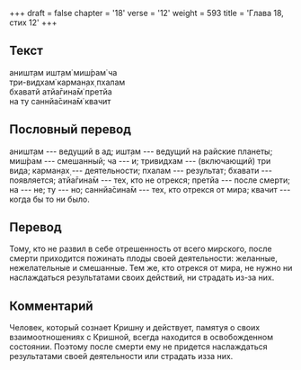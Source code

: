 +++
draft = false
chapter = '18'
verse = '12'
weight = 593
title = 'Глава 18, стих 12'
+++
## Текст

аништ̣ам ишт̣ам̇ миш́рам̇ ча  
три-видхам̇ карман̣ах̣ пхалам  
бхаватй атйа̄гина̄м̇ претйа  
на ту саннйа̄сина̄м̇ квачит

## Пословный перевод

аништ̣ам --- ведущий в ад; ишт̣ам --- ведущий на райские планеты; миш́рам
--- смешанный; ча --- и; тривидхам --- (включающий) три вида; карман̣ах̣
--- деятельности; пхалам --- результат; бхавати --- появляется;
атйа̄гина̄м --- тех, кто не отрекся; претйа --- после смерти; на --- не;
ту --- но; саннйа̄сина̄м --- тех, кто отрекся от мира; квачит --- когда бы
то ни было.

## Перевод

Тому, кто не развил в себе отрешенность от всего мирского, после смерти
приходится пожинать плоды своей деятельности: желанные, нежелательные и
смешанные. Тем же, кто отрекся от мира, не нужно ни наслаждаться
результатами своих действий, ни страдать из-за них.

## Комментарий

Человек, который сознает Кришну и действует, памятуя о своих
взаимоотношениях с Кришной, всегда находится в освобожденном состоянии.
Поэтому после смерти ему не придется наслаждаться результатами своей
деятельности или страдать изза них.
